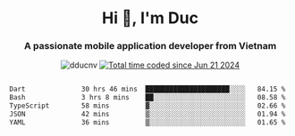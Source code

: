 <h1 align="center">
  Hi 👋, I'm  Duc</h1>
<h3 align="center">A passionate mobile application developer from Vietnam</h3>  
  
<p align="center"> <img src="https://komarev.com/ghpvc/?username=dducnv&label=Profile%20views&color=0e75b6&style=flat" alt="dducnv" /> 
<a href="https://wakatime.com/@4d2a2cd9-1bcb-4dd1-84a4-dce128a35137"><img src="https://wakatime.com/badge/user/4d2a2cd9-1bcb-4dd1-84a4-dce128a35137.svg" alt="Total time coded since Jun 21 2024" /></a>
</p>  

<div style="width: 100vw; overflow-x: auto; flex:center">
  <!--START_SECTION:waka-->

```txt
Dart              30 hrs 46 mins  █████████████████████░░░░   84.15 %
Bash              3 hrs 8 mins    ██░░░░░░░░░░░░░░░░░░░░░░░   08.58 %
TypeScript        58 mins         ▓░░░░░░░░░░░░░░░░░░░░░░░░   02.66 %
JSON              42 mins         ▒░░░░░░░░░░░░░░░░░░░░░░░░   01.94 %
YAML              36 mins         ▒░░░░░░░░░░░░░░░░░░░░░░░░   01.65 %
```

<!--END_SECTION:waka-->
</div>




  
